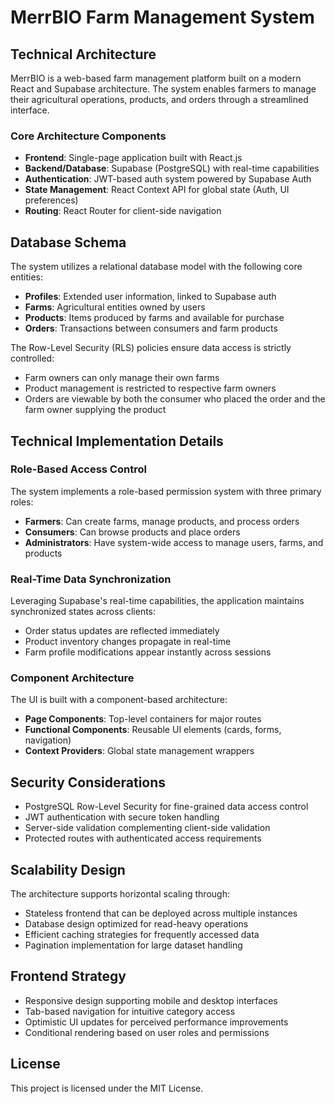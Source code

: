 # MerrBIO Farm Management System

## Technical Architecture

MerrBIO is a web-based farm management platform built on a modern React and Supabase architecture. The system enables farmers to manage their agricultural operations, products, and orders through a streamlined interface.

### Core Architecture Components

- **Frontend**: Single-page application built with React.js
- **Backend/Database**: Supabase (PostgreSQL) with real-time capabilities
- **Authentication**: JWT-based auth system powered by Supabase Auth
- **State Management**: React Context API for global state (Auth, UI preferences)
- **Routing**: React Router for client-side navigation

## Database Schema

The system utilizes a relational database model with the following core entities:

- **Profiles**: Extended user information, linked to Supabase auth
- **Farms**: Agricultural entities owned by users
- **Products**: Items produced by farms and available for purchase
- **Orders**: Transactions between consumers and farm products

The Row-Level Security (RLS) policies ensure data access is strictly controlled:
- Farm owners can only manage their own farms
- Product management is restricted to respective farm owners
- Orders are viewable by both the consumer who placed the order and the farm owner supplying the product

## Technical Implementation Details

### Role-Based Access Control

The system implements a role-based permission system with three primary roles:
- **Farmers**: Can create farms, manage products, and process orders
- **Consumers**: Can browse products and place orders
- **Administrators**: Have system-wide access to manage users, farms, and products

### Real-Time Data Synchronization

Leveraging Supabase's real-time capabilities, the application maintains synchronized states across clients:
- Order status updates are reflected immediately
- Product inventory changes propagate in real-time
- Farm profile modifications appear instantly across sessions

### Component Architecture

The UI is built with a component-based architecture:
- **Page Components**: Top-level containers for major routes
- **Functional Components**: Reusable UI elements (cards, forms, navigation)
- **Context Providers**: Global state management wrappers

## Security Considerations

- PostgreSQL Row-Level Security for fine-grained data access control
- JWT authentication with secure token handling
- Server-side validation complementing client-side validation
- Protected routes with authenticated access requirements

## Scalability Design

The architecture supports horizontal scaling through:
- Stateless frontend that can be deployed across multiple instances
- Database design optimized for read-heavy operations
- Efficient caching strategies for frequently accessed data
- Pagination implementation for large dataset handling

## Frontend Strategy

- Responsive design supporting mobile and desktop interfaces
- Tab-based navigation for intuitive category access
- Optimistic UI updates for perceived performance improvements
- Conditional rendering based on user roles and permissions

## License

This project is licensed under the MIT License. 